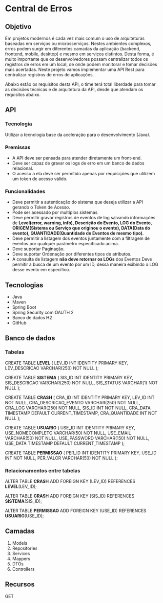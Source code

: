# Central de Erros

## Objetivo

Em projetos modernos é cada vez mais comum o uso de arquiteturas baseadas em serviços ou microsserviços. Nestes ambientes complexos, erros podem surgir em diferentes camadas da aplicação (backend, frontend, mobile, desktop) e mesmo em serviços distintos. Desta forma, é muito importante que os desenvolvedores possam centralizar todos os registros de erros em um local, de onde podem monitorar e tomar decisões mais acertadas. Neste projeto vamos implementar uma API Rest para centralizar registros de erros de aplicações.

Abaixo estão os requisitos desta API, o time terá total liberdade para tomar as decisões técnicas e de arquitetura da API, desde que atendam os requisitos abaixo.

## API
### Tecnologia
Utilizar a tecnologia base da aceleração para o desenvolvimento (Java).

### Premissas
* A API deve ser pensada para atender diretamente um front-end.
* Deve ser capaz de gravar os logs de erro em um banco de dados relacional.
* O acesso a ela deve ser permitido apenas por requisições que utilizem um token de acesso válido.

### Funcionalidades

* Deve permitir a autenticação do sistema que deseja utilizar a API gerando o Token de Acesso.
* Pode ser acessado por multiplos sistemas.
* Deve permitir gravar registros de eventos de log salvando informações de **Level(error, warning, info), Descrição do Evento, LOG do Evento, ORIGEM(Sistema ou Serviço que originou o evento), DATA(Data do evento), QUANTIDADE(Quantidade de Eventos de mesmo tipo).**
* Deve permitir a listagem dos eventos juntamente com a filtragem de 
eventos por qualquer parâmetro especificado acima.
* Deve suportar Paginação.
* Deve suportar Ordenação por diferentes tipos de atributos.
* A consulta de listagem **não deve retornar os LOGs** dos Eventos
Deve permitir a busca de um evento por um ID, dessa maneira exibindo o LOG desse evento em específico.


## Tecnologias

* Java
* Maven
* Spring Boot
* Spring Security com OAUTH 2
* Banco de dados H2
* GitHub

## Banco de dados

###  Tabelas
CREATE TABLE **LEVEL**
(
  LEV_ID INT IDENTITY PRIMARY KEY,
  LEV_DESCRICAO VARCHAR(250) NOT NULL
);

CREATE TABLE **SISTEMA**
(
  SIS_ID INT IDENTITY PRIMARY KEY,
  SIS_DESCRICAO VARCHAR(250) NOT NULL,
  SIS_STATUS VARCHAR(1) NOT NULL
);

CREATE TABLE **CRASH**
(
  CRA_ID INT IDENTITY PRIMARY KEY,
  LEV_ID INT NOT NULL,
  CRA_DESCRICAO_EVENTO VARCHAR(250) NOT NULL,
  CRA_LOG VARCHAR(250) NOT NULL,
  SIS_ID INT NOT NULL,
  CRA_DATA TIMESTAMP DEFAULT CURRENT_TIMESTAMP,
  CRA_QUANTIDADE INT NOT NULL
);

CREATE TABLE **USUARIO**
(
  USE_ID INT IDENTITY PRIMARY KEY,
  USE_NOMECOMPLETO VARCHAR(50) NOT NULL,
  USE_EMAIL VARCHAR(50) NOT NULL,
  USE_PASSWORD VARCHAR(150) NOT NULL,
  USE_DATA TIMESTAMP DEFAULT CURRENT_TIMESTAMP
);

CREATE TABLE **PERMISSAO**
(
  PER_ID INT IDENTITY PRIMARY KEY,
  USE_ID INT NOT NULL,
  PER_VALOR VARCHAR(50) NOT NULL
);

### Relacionamentos entre tabelas

ALTER TABLE **CRASH**
    ADD FOREIGN KEY (LEV_ID) 
    REFERENCES **LEVEL**(LEV_ID);

ALTER TABLE **CRASH**
    ADD FOREIGN KEY (SIS_ID) 
    REFERENCES **SISTEMA**(SIS_ID);


ALTER TABLE **PERMISSAO**
    ADD FOREIGN KEY (USE_ID) 
    REFERENCES **USUARIO**(USE_ID);


## Camadas
1. Models
2. Repositories
3. Services
4. Mappers
5. DTOs
6. Controllers

## Recursos

GET 


